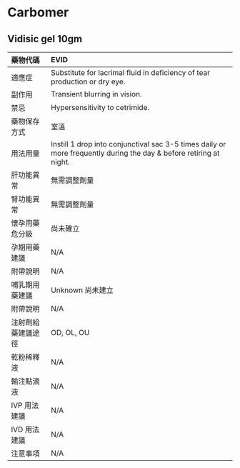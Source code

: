 # Carbomer

## Vidisic gel 10gm

| 藥物代碼 | EVID |
| :--- | :--- |
| 適應症 | Substitute for lacrimal fluid in deficiency of tear production or dry eye. |
| 副作用 | Transient blurring in vision. |
| 禁忌 | Hypersensitivity to cetrimide. |
| 藥物保存方式 | 室溫 |
| 用法用量 | Instill 1 drop into conjunctival sac 3-5 times daily or more frequently during the day & before retiring at night. |
| 肝功能異常 | 無需調整劑量 |
| 腎功能異常 | 無需調整劑量 |
| 懷孕用藥危分級 | 尚未確立 |
| 孕期用藥建議 | N/A |
| 附帶說明 | N/A |
| 哺乳期用藥建議 | Unknown 尚未建立 |
| 附帶說明 | N/A |
| 注射劑給藥建議途徑 | OD, OL, OU |
| 乾粉稀釋液 | N/A |
| 輸注點滴液 | N/A |
| IVP 用法建議 | N/A |
| IVD 用法建議 | N/A |
| 注意事項 | N/A |

